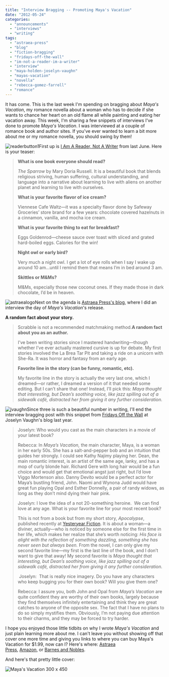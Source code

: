 ```yaml
---
title: "Interview Bragging -- Promoting Maya's Vacation"
date: "2012-05-24"
categories:
  - "announcements"
  - "interviews"
  - "writing"
tags:
  - "astraea-press"
  - "blog"
  - "fiction-bragging"
  - "fridays-off-the-wall"
  - "im-not-a-reader-im-a-writer"
  - "interview"
  - "maya-holden-joselyn-vaughn"
  - "mayas-vacation"
  - "novella"
  - "rebecca-gomez-farrell"
  - "romance"
---
```


It has come. This is the last week I'm spending on bragging about _Maya's Vacation_, my romance novella about a woman who has to decide if she wants to chance her heart on an old flame all while painting and eating her vacation away. This week, I'm sharing a few snippets of interviews I've done to promote _Maya's Vacation_. I was interviewed at a couple of romance book and author sites. If you've ever wanted to learn a bit more about me or my romance novella, you should swing by them!

![readerbutton1](https://d2ypg8o05lff0b.cloudfront.net/wp-content/uploads/sites/3/2012/05/readerbutton1.jpg)First up is [I Am A Reader, Not A Writer](http://iamareadernotawriter.blogspot.com/2011/06/author-interview-novella-giveaway-mayas.html "I Am A Reader, Not A Writer") from last June. Here is your teaser:

> **What is one book everyone should read?** 
>
> _The Sparrow_ by Mary Doria Russell. It is a beautiful book that blends religious striving, human suffering, cultural understanding, and language into a narrative about learning to live with aliens on another planet and learning to live with ourselves.
>
> **What is your favorite flavor of ice cream?** 
>
> Viennese Cafe Waltz—it was a specialty flavor done by Safeway Groceries’ store brand for a few years: chocolate covered hazelnuts in a cinnamon, vanilla, and mocha ice cream.
>
> **What is your favorite thing to eat for breakfast?** 
>
> Eggs Goldenrod—cheese sauce over toast with sliced and grated hard-boiled eggs. Calories for the win!
>
> **Night owl or early bird?** 
>
> Very much a night owl. I get a lot of eye rolls when I say I wake up around 10 am...until I remind them that means I’m in bed around 3 am.
>
> **Skittles or M&Ms?**
>
> M&Ms, especially those new coconut ones. If they made those in dark chocolate, I’d be in heaven.

![astraealogo](https://d2ypg8o05lff0b.cloudfront.net/wp-content/uploads/sites/3/2012/05/astraealogo.jpg)Next on the agenda is [Astraea Press's blog](http://astraeapress.blogspot.com/2011/03/tremendous-thursday-new-release-mayas.html "Rebecca Gomez Farrell interview"), where I did an interview the day of _Maya's Vacation_'s release.

**A random fact about your story.**

> Scrabble is not a recommended matchmaking method.**A random fact about you as an author.** 
>
> I’ve been writing stories since I mastered handwriting—though whether I’ve ever actually mastered cursive is up for debate. My first stories involved the La Brea Tar Pit and taking a ride on a unicorn with She-Ra. It was horror and fantasy from an early age.
>
> **Favorite line in the story (can be funny, romantic, etc).**  
>
> My favorite line in the story is actually the very last one, which I dreamed—or rather, I dreamed a version of it that needed some editing. But I can’t share that one! Instead, I’ll pick this: _Maya thought that interesting, but Dean’s soothing voice, like jazz spilling out of a sidewalk café, distracted her from giving it any further consideration._

![jvaughn](https://d2ypg8o05lff0b.cloudfront.net/wp-content/uploads/sites/3/2012/05/jvaughn.jpeg)Since three is such a beautiful number in writing, I'll end the interview bragging post with this snippet from [Fridays Off the Wall](http://joselynvaughn.blogspot.com/search/label/Rebecca%20Gomez%20Farrell "Fridays Off the Wall") at Joselyn Vaughn's blog last year.

> Joselyn: Who would you cast as the main characters in a movie of your latest book?
>
> Rebecca: In _Maya’s Vacation,_ the main character, Maya, is a woman in her early 50s. She has a salt-and-pepper bob and an intuition that guides her strongly. I could see Kathy Najimy playing her. Dean, the main romantic interest, is an artist of the same age, lanky, and has a mop of curly blonde hair. Richard Gere with long hair would be a fun choice and would get that emotional angst just right, but I’d love Viggo Mortenson also. Danny Devito would be a perfect actor for Maya’s bustling friend, John. Naomi and Wynona Judd would have great fun playing Opal and Esther Donnelly, a pair of randy widows, as long as they don’t mind dying their hair pink.
>
> Joselyn: I love the idea of a not 20-something heroine.  We can find love at any age. What is your favorite line for your most recent book?
>
> This is not from a book but from my short story, _Apocalypse_, published recently at [Yesteryear Fiction](http://www.yesteryearfiction.com/2011/03/31211.html). It is about a woman—a diviner, actually—who is noticed by someone else for the first time in her life, which makes her realize that she’s worth noticing: _His face is alight with the reflection of something dazzling, something she has never seen but always been._ From the novel, I can only give my second favorite line—my first is the last line of the book, and I don’t want to give that away! My second favorite is _Maya thought that interesting, but Dean’s soothing voice, like jazz spilling out of a sidewalk café, distracted her from giving it any further consideration._
>
>  Joselyn:  That is really nice imagery. Do you have any characters who keep bugging you for their own book? Will you give them one?
>
> Rebecca: I assure you, both John and Opal from _Maya’s Vacation_ are quite confident they are worthy of their own books, largely because they find themselves infinitely entertaining and think they are great catches to anyone of the opposite sex. The fact that I have no plans to do so simply mystifies them. Obviously, I’m not paying due attention to their charms, and they may be forced to try harder.

I hope you enjoyed those little tidbits on why I wrote _Maya's Vacation_ and just plain learning more about me. I can't leave you without showing off that cover one more time and giving you links to where you can buy Maya's Vacation for $1.99, now can I? Here's where: [Astraea Press,](http://www.astraeapress.com/#ecwid:category=662245&mode=product&product=3028832) [Amazon,](http://www.amazon.com/Mayas-Vacation-ebook/dp/B004UB1REI/ref=sr_1_1?ie=UTF8&qid=1302887098&sr=8-1http://www.astraeapress.com/) or [Barnes and Nobles](http://productsearch.barnesandnoble.com/search/results.aspx?store=EBOOK&WRD=maya%27s+vacation&box=maya%27s%20vacation&pos=-1&ugrp=2).

And here's that pretty little cover:

![Maya's Vacation 300 x 450](https://d2ypg8o05lff0b.cloudfront.net/wp-content/uploads/sites/3/2012/05/Mayas-Vacation-300-x-450.jpg)
